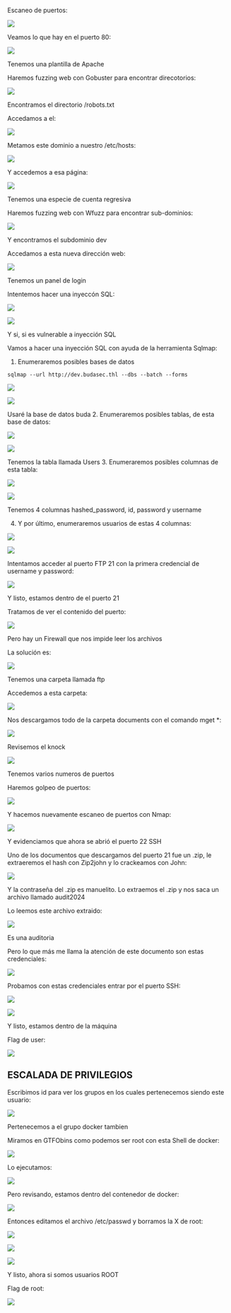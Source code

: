 Escaneo de puertos:

![](../../../Images/Pasted%20image%2020240812104438.png)

Veamos lo que hay en el puerto 80:

![](../../../Images/Pasted%20image%2020240812104455.png)

Tenemos una plantilla de Apache

Haremos fuzzing web con Gobuster para encontrar direcotorios:

![](../../../Images/Pasted%20image%2020240812104656.png)

Encontramos el directorio /robots.txt

Accedamos a el:

![](../../../Images/Pasted%20image%2020240812104746.png)

Metamos este dominio a nuestro /etc/hosts:

![](../../../Images/Pasted%20image%2020240812104856.png)

Y accedemos a esa página:

![](../../../Images/Pasted%20image%2020240812105018.png)

Tenemos una especie de cuenta regresiva

Haremos fuzzing web con Wfuzz para encontrar sub-dominios:

![](../../../Images/Pasted%20image%2020240812110310.png)

Y encontramos el subdominio dev

Accedamos a esta nueva dirección web:

![](../../../Images/Pasted%20image%2020240812110413.png)

Tenemos un panel de login

Intentemos hacer una inyeccón SQL:

![](../../../Images/Pasted%20image%2020240812110540.png)

![](../../../Images/Pasted%20image%2020240812110605.png)

Y si, si es vulnerable a inyección SQL

Vamos a hacer una inyección SQL con ayuda de la herramienta Sqlmap:
1. Enumeraremos posibles bases de datos
```
sqlmap --url http://dev.budasec.thl --dbs --batch --forms  
```

![](../../../Images/Pasted%20image%2020240812111103.png)

![](../../../Images/Pasted%20image%2020240812110910.png)

Usaré la base de datos buda
2. Enumeraremos posibles tablas, de esta base de datos:

![](../../../Images/Pasted%20image%2020240812111130.png)

![](../../../Images/Pasted%20image%2020240812111002.png)

Tenemos la tabla llamada Users
3. Enumeraremos posibles columnas de esta tabla:

![](../../../Images/Pasted%20image%2020240812111224.png)

![](../../../Images/Pasted%20image%2020240812111238.png)

Tenemos 4 columnas hashed_password, id, password y username

4. Y por último, enumeraremos usuarios de estas 4 columnas:

![](../../../Images/Pasted%20image%2020240812111553.png)

![](../../../Images/Pasted%20image%2020240812111616.png)

Intentamos acceder al puerto FTP 21 con la primera credencial de username y password:

![](../../../Images/Pasted%20image%2020240812111913.png)

Y listo, estamos dentro de el puerto 21

Tratamos de ver el contenido del puerto:

![](../../../Images/Pasted%20image%2020240812112020.png)

Pero hay un Firewall que nos impide leer los archivos 

La solución es: 

![](../../../Images/Pasted%20image%2020240812112204.png)

Tenemos una carpeta llamada ftp

Accedemos a esta carpeta:

![](../../../Images/Pasted%20image%2020240812112308.png)

Nos descargamos todo de la carpeta documents con el comando mget *:

![](../../../Images/Pasted%20image%2020240812112900.png)

Revisemos el knock

![](../../../Images/Pasted%20image%2020240812113118.png)

Tenemos varios numeros de puertos

Haremos golpeo de puertos:

![](../../../Images/Pasted%20image%2020240812113436.png)

Y hacemos nuevamente escaneo de puertos con Nmap:

![](../../../Images/Pasted%20image%2020240812113551.png)

Y evidenciamos que ahora se abrió el puerto 22 SSH

Uno de los documentos que descargamos del puerto 21 fue un .zip, le extraeremos el hash con Zip2john y lo crackeamos con John:

![](../../../Images/Pasted%20image%2020240812113820.png)

Y la contraseña del .zip es manuelito. Lo extraemos el .zip y nos saca un archivo llamado audit2024

Lo leemos este archivo extraido:

![](../../../Images/Pasted%20image%2020240812113916.png)

Es una auditoria

Pero lo que más me llama la atención de este documento son estas credenciales:

![](../../../Images/Pasted%20image%2020240812114724.png)

Probamos con estas credenciales entrar por el puerto SSH:

![](../../../Images/Pasted%20image%2020240812114247.png)

![](../../../Images/Pasted%20image%2020240812114306.png)

Y listo, estamos dentro de la máquina

Flag de user:

![](../../../Images/Pasted%20image%2020240812114322.png)

## ESCALADA DE PRIVILEGIOS

Escribimos id para ver los grupos en los cuales pertenecemos siendo este usuario:

![](../../../Images/Pasted%20image%2020240812115045.png)

Pertenecemos a el grupo docker tambien

Miramos en GTFObins como podemos ser root con esta Shell de docker:

![](../../../Images/Pasted%20image%2020240812115132.png)

Lo ejecutamos:

![](../../../Images/Pasted%20image%2020240812115155.png)

Pero revisando, estamos dentro del contenedor de docker:

![](../../../Images/Pasted%20image%2020240812115449.png)

Entonces editamos el archivo /etc/passwd y borramos la X de root:

![](../../../Images/Pasted%20image%2020240812115524.png)

![](../../../Images/Pasted%20image%2020240812115535.png)

![](../../../Images/Pasted%20image%2020240812115624.png)

Y listo, ahora si somos usuarios ROOT

Flag de root:

![](../../../Images/Pasted%20image%2020240812115220.png)

